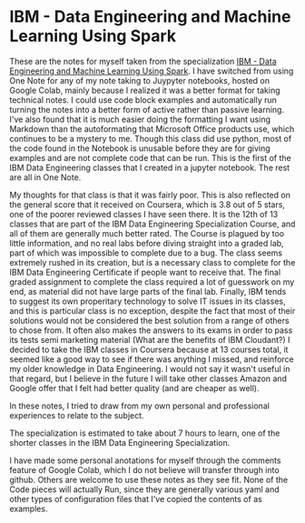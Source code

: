 # IBM - Data Engineering and Machine Learning Using Spark

These are the notes for myself taken from the specialization [IBM - Data Engineering and Machine Learning Using Spark](https://www.coursera.org/learn/data-engineering-and-machine-learning-using-spark). I have switched from using One Note for any of my note taking to Juypyter notebooks, hosted on Google Colab, mainly because I realized it was a better format for taking technical notes. I could use code block examples and automatically run turning the notes into a better form of active rather than passive learning. I've also found that it is much easier doing the formatting I want using Markdown than the autoformating that Microsoft Office products use, which continues to be a mystery to me. Though this class did use python, most of the code found in the Notebook is unusable before they are for giving examples and are not complete code that can be run. This is the first of the IBM Data Engineering classes that I created in a jupyter notebook. The rest are all in One Note.

My thoughts for that class is that it was fairly poor. This is also reflected on the general score that it received on Coursera, which is 3.8 out of 5 stars, one of the poorer reviewed classes I have seen there. It is the 12th of 13 classes that are part of the IBM Data Engineering Specialization Course, and all of them are generally much better rated. The Course is plagued by too little information, and no real labs before diving straight into a graded lab, part of which was impossible to complete due to a bug. The class seems extremely rushed in its creation, but is a necessary class to complete for the IBM Data Engineering Certificate if people want to receive that. The final graded assignment to complete the class required a lot of guesswork on my end, as material did not have large parts of the final lab. Finally, IBM tends to suggest its own properitary technology to solve IT issues in its classes, and this is particular class is no exception, despite the fact that most of their solutions would not be considered the best solution from a range of others to chose from. It often also makes the answers to its exams in order to pass its tests semi marketing material (What are the benefits of IBM Cloudant?) I decided to take the IBM classes in Coursera because at 13 courses total, it seemed like a good way to see if there was anything I missed, and reinforce my older knowledge in Data Engineering. I would not say it wasn't useful in that regard, but I believe in the future I will take other classes Amazon and Google offer that I felt had better quality (and are cheaper as well).

In these notes, I tried to draw from my own personal and professional experiences to relate to the subject.

The specialization is estimated to take about 7 hours to learn, one of the shorter classes in the IBM Data Engineering Specialization.

I have made some personal anotations for myself through the comments feature of Google Colab, which I do not believe will transfer through into github. Others are welcome to use these notes as they see fit. None of the Code pieces will actually Run, since they are generally various yaml and other types of configuration files that I've copied the contents of as examples.
